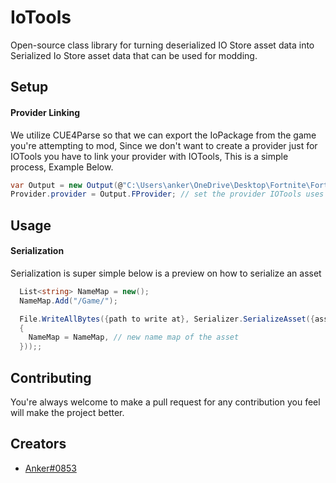 # IoTools

Open-source class library for turning deserialized IO Store asset data into Serialized Io Store asset data that can be used for modding.

## Setup

#### Provider Linking

We utilize CUE4Parse so that we can export the IoPackage from the game you're attempting to mod, Since we don't want to create a provider just for IOTools you have to link your provider with IOTools, This is a simple process, Example Below.

```csharp
var Output = new Output(@"C:\Users\anker\OneDrive\Desktop\Fortnite\FortniteGame\Content\Paks", @"C:\Users\anker\OneDrive\Desktop\Mappings\++Fortnite+Release-23.50-CL-24376996-Windows.usmap"); // create our provider
Provider.provider = Output.FProvider; // set the provider IOTools uses to our new provider that our modding program uses.
```

## Usage

#### Serialization

Serialization is super simple below is a preview on how to serialize an asset

```csharp
  List<string> NameMap = new();
  NameMap.Add("/Game/");

  File.WriteAllBytes({path to write at}, Serializer.SerializeAsset({asset path}, new AssetData()
  {
    NameMap = NameMap, // new name map of the asset
  }));;
```


## Contributing

You're always welcome to make a pull request for any contribution you feel will make the project better.

## Creators

- [Anker#0853](https://github.com/OngAnker)
